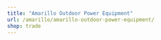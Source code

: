 ```yaml
---
title: "Amarillo Outdoor Power Equipment"
url: /amarillo/amarillo-outdoor-power-equipment/
shop: trade
---
```

